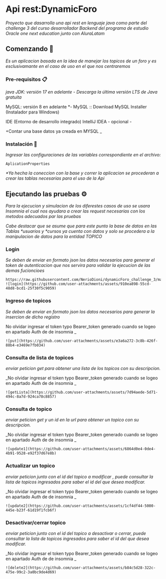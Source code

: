 # Api rest:DynamicForo

_Proyecto que dasarrolla una api rest en lenguaje java como parte del challenge 3 del curso desarrollador Backend del programa de estudio Oracle one next education junto con AluraLatam_

## Comenzando 🚀

_Es un aplicacion basada en la idea de manejar los topicos de un foro y es esclusivamante en el caso de uso en el que nos centraremos_


### Pre-requisitos 📋

_java JDK: versión 17 en adelante - 
Descarga la última versión LTS de Java gratuita_

MySQL: versión 8 en adelante *- MySQL :: Download MySQL Installer (Instalador para Windows)

IDE (Entorno de desarrollo integrado) IntelliJ IDEA - opcional -


+Contar una base datos ya creada en  MYSQL _



### Instalación 🔧
_Ingresar las configuraciones de las variables correspondiente en el archivo:_
```
AplicationProperties
```
_*Ya hecha la coneccion con la base y correr la aplicacion se procederan a crear las tablas necesarias para el uso de la Api_


## Ejecutando las pruebas ⚙️

_Para la ejecucion y simulacion de los diferestes casos de uso se usara Insomnia el cual nos ayudara a crear las request necesarias con los metodos adecuados par las pruebas_

_Cabe destacar que se asume que para este punto la base de datos en las Tablas *usuarios y *cursos ya cuenta con datos y solo se procedera a la manipulacion de datos para la entidad TOPICO_

### Login

_Se deben de enviar en formato json los datos necesarios para generar el token de autenticacion que nos servira para validar la ejecucion de las demas fucioncioes_

```
https://raw.githubusercontent.com/NerioDioni/dynamicForo_challenge_3/main/login.png
![login](https://github.com/user-attachments/assets/910ea898-55cd-48d8-bcd1-25f30f5c9059)

```
### Ingreso de topicos
_Se deben de enviar en formato json los datos necesarios para generar la insercion de dicho registro_

No olvidar ingresar el token typo Bearer_token generado cuando se logeo en apartado Auth de de insomnia _
```
![put](https://github.com/user-attachments/assets/e3a6a272-3c8b-426f-88b4-e3469e7fb034)

```
### Consulta de lista de topicos
_enviar peticion get para obtener una lista de los topicos con su descripcion._

_No olvidar ingresar el token typo Bearer_token generado cuando se logeo en apartado Auth de de insomnia _
```
![getLista](https://github.com/user-attachments/assets/7d94aede-5d71-494c-8a7d-924ca78c8857)

```
### Consulta de topico
_enviar peticion get  y un id en la url para obtener un topico con su descripcion._

_No olvidar ingresar el token typo Bearer_token generado cuando se logeo en apartado Auth de de insomnia _
```
![update1](https://github.com/user-attachments/assets/6864d0e4-0de4-4b91-9528-e92f37d67e8b)

```

### Actualizar un topico
_enviar peticion junto con el id del topico a modificar , puede consultar la lista de topicos ingresados para saber el id del que desea modificar._

_No olvidar ingresar el token typo Bearer_token generado cuando se logeo en apartado Auth de de insomnia _
```
![update2](https://github.com/user-attachments/assets/1cf4df44-5000-445e-b23f-61d19f1fcb6f)

```
### Desactivar/cerrar topico
_enviar peticion junto con el id del topico a desactivar o cerrar, puede consultar la lista de topicos ingresados para saber el id del que desea modificar._

_No olvidar ingresar el token typo Bearer_token generado cuando se logeo en apartado Auth de de insomnia _
```
![delete2](https://github.com/user-attachments/assets/b84c5d28-322c-475e-99c2-3a0bc9de4d69)

```

